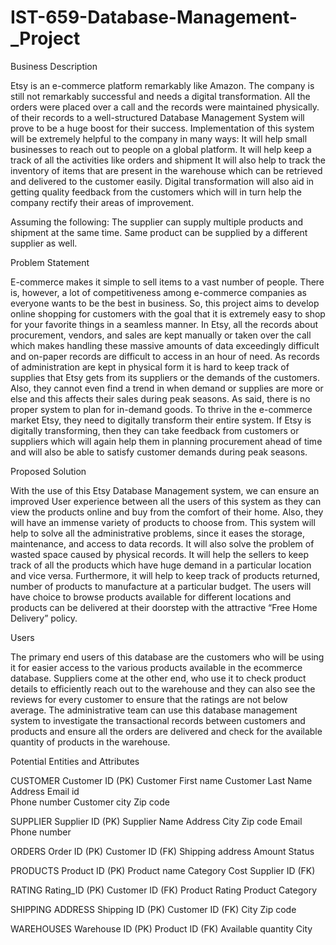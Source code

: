 # IST-659-Database-Management-_Project

 Business Description 

 
Etsy is an e-commerce platform remarkably like Amazon. The company is still not remarkably successful and needs a digital transformation. All the orders were placed over a call and the records were maintained physically.  of their records to a well-structured Database Management System will prove to be a huge boost for their success. 
Implementation of this system will be extremely helpful to the company in many ways: 
It will help small businesses to reach out to people on a global platform. 
It will help keep a track of all the activities like orders and shipment 
It will also help to track the inventory of items that are present in the warehouse which can be retrieved and delivered to the customer easily. 
Digital transformation will also aid in getting quality feedback from the customers which will in turn help the company rectify their areas of improvement. 

Assuming the following: 
The supplier can supply multiple products and shipment at the same time. 
Same product can be supplied by a different supplier as well. 

 
Problem Statement  

E-commerce makes it simple to sell items to a vast number of people. There is, however, a lot of competitiveness among e-commerce companies as everyone wants to be the best in business. So, this project aims to develop online shopping for customers with the goal that it is extremely easy to shop for your favorite things in a seamless manner. In Etsy, all the records about procurement, vendors, and sales are kept manually or taken over the call which makes handling these massive amounts of data exceedingly difficult and on-paper records are difficult to access in an hour of need. As records of administration are kept in physical form it is hard to keep track of supplies that Etsy gets from its suppliers or the demands of the customers. Also, they cannot even find a trend in when demand or supplies are more or else and this affects their sales during peak seasons. As said, there is no proper system to plan for in-demand goods. To thrive in the e-commerce market Etsy, they need to digitally transform their entire system. If Etsy is digitally transforming, then they can take feedback from customers or suppliers which will again help them in planning procurement ahead of time and will also be able to satisfy customer demands during peak seasons. 

 

Proposed Solution 
 
With the use of this Etsy Database Management system, we can ensure an improved User experience between all the users of this system as they can view the products online and buy from the comfort of their home. Also, they will have an immense variety of products to choose from. 
This system will help to solve all the administrative problems, since it eases the storage, maintenance, and access to data records. It will also solve the problem of wasted space caused by physical records. 
It will help the sellers to keep track of all the products which have huge demand in a particular location and vice versa. Furthermore, it will help to keep track of products returned, number of products to manufacture at a particular budget. 
The users will have choice to browse products available for different locations and products can be delivered at their doorstep with the attractive “Free Home Delivery” policy.  

 
Users 

The primary end users of this database are the customers who will be using it for easier access to the various products available in the ecommerce database. Suppliers come at the other end, who use it to check product details to efficiently reach out to the warehouse and they can also see the reviews for every customer to ensure that the ratings are not below average. The administrative team can use this database management system to investigate the transactional records between customers and products and ensure all the orders are delivered and check for the available quantity of products in the warehouse. 

Potential Entities and Attributes 

CUSTOMER 
Customer ID (PK) 
Customer First name 
Customer Last Name 
Address 
Email id  
Phone number 
Customer city 
Zip code 

 
SUPPLIER 
Supplier ID (PK) 
Supplier Name 
Address 
City 
Zip code 
Email 
Phone number 

 
ORDERS 
Order ID (PK) 
Customer ID (FK) 
Shipping address 
Amount 
Status 

 
PRODUCTS 
Product ID (PK) 
Product name 
Category 
Cost 
Supplier ID (FK) 

 
RATING 
Rating_ID (PK) 
Customer ID (FK) 
Product Rating 
Product Category 

 
SHIPPING ADDRESS 
Shipping ID (PK) 
Customer ID (FK) 
City 
Zip code 


WAREHOUSES 
Warehouse ID (PK) 
Product ID (FK) 
Available quantity 
City 

 



 
